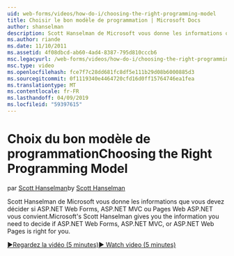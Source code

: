 ```yaml
---
uid: web-forms/videos/how-do-i/choosing-the-right-programming-model
title: Choisir le bon modèle de programmation | Microsoft Docs
author: shanselman
description: Scott Hanselman de Microsoft vous donne les informations que vous devez décider si ASP.NET Web Forms, ASP.NET MVC ou Pages Web ASP.NET vous convient.
ms.author: riande
ms.date: 11/10/2011
ms.assetid: 4f08dbcd-ab60-4ad4-8387-795d810cccb6
msc.legacyurl: /web-forms/videos/how-do-i/choosing-the-right-programming-model
msc.type: video
ms.openlocfilehash: fce7f7c28dd681fc8df5e111b29d08b6000885d3
ms.sourcegitcommit: 0f1119340e4464720cfd16d0ff15764746ea1fea
ms.translationtype: MT
ms.contentlocale: fr-FR
ms.lasthandoff: 04/09/2019
ms.locfileid: "59397615"
---
```

# <a name="choosing-the-right-programming-model"></a><span data-ttu-id="0eadf-103">Choix du bon modèle de programmation</span><span class="sxs-lookup"><span data-stu-id="0eadf-103">Choosing the Right Programming Model</span></span>

<span data-ttu-id="0eadf-104">par [Scott Hanselman](https://github.com/shanselman)</span><span class="sxs-lookup"><span data-stu-id="0eadf-104">by [Scott Hanselman](https://github.com/shanselman)</span></span>

<span data-ttu-id="0eadf-105">Scott Hanselman de Microsoft vous donne les informations que vous devez décider si ASP.NET Web Forms, ASP.NET MVC ou Pages Web ASP.NET vous convient.</span><span class="sxs-lookup"><span data-stu-id="0eadf-105">Microsoft's Scott Hanselman gives you the information you need to decide if ASP.NET Web Forms, ASP.NET MVC, or ASP.NET Web Pages is right for you.</span></span>

[<span data-ttu-id="0eadf-106">&#9654;Regardez la vidéo (5 minutes)</span><span class="sxs-lookup"><span data-stu-id="0eadf-106">&#9654; Watch video (5 minutes)</span></span>](https://channel9.msdn.com/Blogs/ASP-NET-Site-Videos/choosing-the-right-programming-model)
